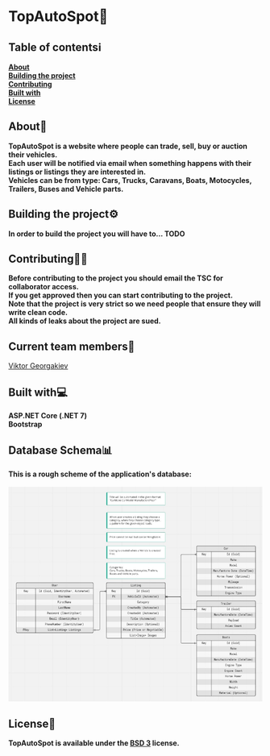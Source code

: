 # TopAutoSpot🚦

## Table of contentsℹ️
<strong>[About](#about)
<br />
[Building the project](#building-the-project)
<br />
[Contributing](#contributing)
<br />
[Built with](#built-with)
<br />
[License](#license)</strong>
<br />

## About📝
<strong>
TopAutoSpot is a website where people can trade, sell, buy or auction their vehicles.
<br />
Each user will be notified via email when something happens with their listings or listings they are interested in.
<br />
Vehicles can be from type: Cars, Trucks, Caravans, Boats, Motocycles, Trailers, Buses and Vehicle parts.
</strong>

## Building the project⚙️
<strong>In order to build the project you will have to... TODO</strong>
<br />

## Contributing🧑‍🔧
<strong>Before contributing to the project you should email the TSC for collaborator access.
<br />
If you get approved then you can start contributing to the project.
<br />
Note that the project is very strict so we need people that ensure they will write clean code.
<br />
All kinds of leaks about the project are sued.
</strong>

## Current team members🧑
<a href="https://github.com/viktorgkw">Viktor Georgakiev</a>

## Built with💻
<strong>ASP.NET Core (.NET 7)</strong>
<br />
<strong>Bootstrap</strong>

## Database Schema📊
<strong>This is a rough scheme of the application's database:</strong>
<br />
<br />
<img src="./Content/appDbSchema.jpg">

## License📃
<strong>TopAutoSpot is available under the <a href="https://choosealicense.com/licenses/bsd-3-clause/">BSD 3</a> license.</strong>
